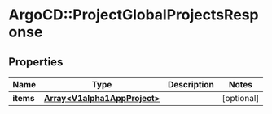 # ArgoCD::ProjectGlobalProjectsResponse

## Properties
Name | Type | Description | Notes
------------ | ------------- | ------------- | -------------
**items** | [**Array&lt;V1alpha1AppProject&gt;**](V1alpha1AppProject.md) |  | [optional] 


